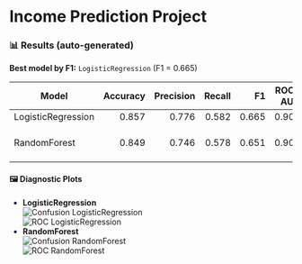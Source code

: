 # Income Prediction Project

<!-- RESULTS:START -->

### 📊 Results (auto-generated)

**Best model by F1:** `LogisticRegression` (F1 = 0.665)

| Model | Accuracy | Precision | Recall | F1 | ROC-AUC | Best Params | CV F1 |
|---|---:|---:|---:|---:|---:|---|---:|
| LogisticRegression | 0.857 | 0.776 | 0.582 | 0.665 | 0.905 | `C`=1 | 0.651 |
| RandomForest | 0.849 | 0.746 | 0.578 | 0.651 | 0.904 | `max_depth`=20, `min_samples_leaf`=1, `n_estimators`=400 | 0.655 |

#### 🖼 Diagnostic Plots
- **LogisticRegression**  
  ![Confusion LogisticRegression](outputs/confusion_LogisticRegression.png)  
  ![ROC LogisticRegression](outputs/roc_LogisticRegression.png)
- **RandomForest**  
  ![Confusion RandomForest](outputs/confusion_RandomForest.png)  
  ![ROC RandomForest](outputs/roc_RandomForest.png)


<!-- RESULTS:END -->
